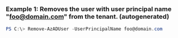 ### Example 1: Removes the user with user principal name "foo@domain.com" from the tenant. (autogenerated)
```powershell
PS C:\> Remove-AzADUser -UserPrincipalName foo@domain.com
```

